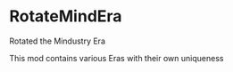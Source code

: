 # RotateMindEra
Rotated the Mindustry Era

This mod contains various Eras with their own uniqueness
